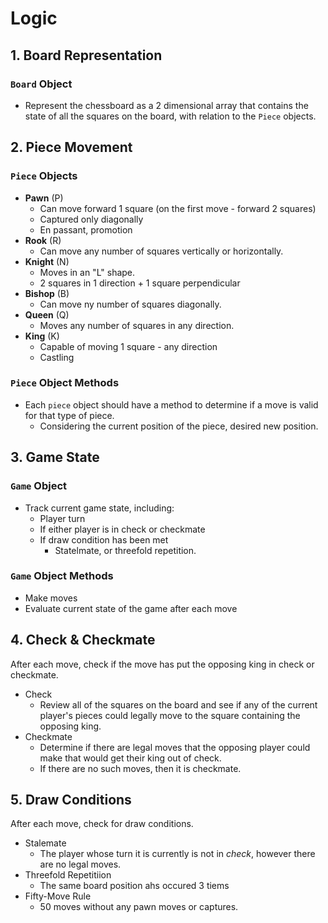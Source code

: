 # Logic

## 1. Board Representation
### `Board` Object
- Represent the chessboard as a 2 dimensional array that contains the state of all the squares on the board, with relation to the `Piece` objects.

## 2. Piece Movement
### `Piece` Objects
- **Pawn** (P)
  - Can move forward 1 square (on the first move - forward 2 squares)
  - Captured only diagonally
  - En passant, promotion
- **Rook** (R)
  - Can move any number of squares vertically or horizontally. 
- **Knight** (N)
  - Moves in an "L" shape.
  - 2 squares in 1 direction + 1 square perpendicular
- **Bishop** (B)
  - Can move ny number of squares diagonally.
- **Queen** (Q)
  - Moves any number of squares in any direction.
- **King** (K)
  - Capable of moving 1 square - any direction
  - Castling

### `Piece` Object Methods
- Each `piece` object should have a method to determine if a move is valid for that type of piece.
  - Considering the current position of the piece, desired new position. 

## 3. Game State
### `Game` Object
- Track current game state, including: 
  - Player turn
  - If either player is in check or checkmate
  - If draw condition has been met
    - Statelmate, or threefold repetition.  
### `Game` Object Methods
- Make moves
- Evaluate current state of the game after each move

## 4. Check & Checkmate
After each move, check if the move has put the opposing king in check or checkmate. 
- Check
  - Review all of the squares on the board and see if any of the current player's pieces could legally move to the square containing the opposing king.
- Checkmate
  - Determine if there are legal moves that the opposing player could make that would get their king out of check. 
  - If there are no such moves, then it is checkmate.

## 5. Draw Conditions
After each move, check for draw conditions. 
- Stalemate
  - The player whose turn it is currently is not in _check_, however there are no legal moves. 
- Threefold Repetitiion
  - The same board position ahs occured 3 tiems
- Fifty-Move Rule
  - 50 moves without any pawn moves or captures. 
